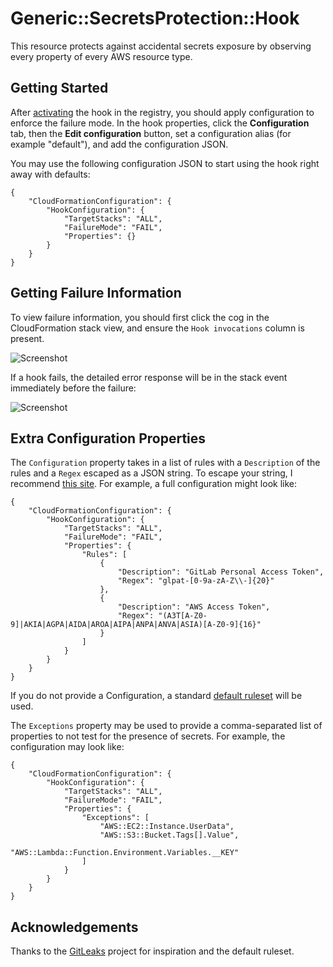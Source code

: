 # Generic::SecretsProtection::Hook

This resource protects against accidental secrets exposure by observing every property of every AWS resource type.

## Getting Started

After [activating](https://aws.amazon.com/blogs/mt/proactively-keep-resources-secure-and-compliant-with-aws-cloudformation-hooks/) the hook in the registry, you should apply configuration to enforce the failure mode. In the hook properties, click the **Configuration** tab, then the **Edit configuration** button, set a configuration alias (for example "default"), and add the configuration JSON.

You may use the following configuration JSON to start using the hook right away with defaults:

```
{
    "CloudFormationConfiguration": {
        "HookConfiguration": {
            "TargetStacks": "ALL",
            "FailureMode": "FAIL",
            "Properties": {}
        }
    }
}
```

## Getting Failure Information

To view failure information, you should first click the cog in the CloudFormation stack view, and ensure the `Hook invocations` column is present.

![Screenshot](https://raw.githubusercontent.com/iann0036/iann0036/master/static/hooks1.png)

If a hook fails, the detailed error response will be in the stack event immediately before the failure:

![Screenshot](https://raw.githubusercontent.com/iann0036/iann0036/master/static/hooks2.png)

## Extra Configuration Properties

The `Configuration` property takes in a list of rules with a `Description` of the rules and a `Regex` escaped as a JSON string. To escape your string, I recommend [this site](https://www.freeformatter.com/json-escape.html). For example, a full configuration might look like:

```
{
    "CloudFormationConfiguration": {
        "HookConfiguration": {
            "TargetStacks": "ALL",
            "FailureMode": "FAIL",
            "Properties": {
                "Rules": [
                    {
                        "Description": "GitLab Personal Access Token",
                        "Regex": "glpat-[0-9a-zA-Z\\-]{20}"
                    },
                    {
                        "Description": "AWS Access Token",
                        "Regex": "(A3T[A-Z0-9]|AKIA|AGPA|AIDA|AROA|AIPA|ANPA|ANVA|ASIA)[A-Z0-9]{16}"
                    }
                ]
            }
        }
    }
}
```

If you do not provide a Configuration, a standard [default ruleset](https://github.com/iann0036/cfn-hooks/blob/main/Generic-SecretsProtection-Hook/src/generic_secretsprotection_hook/handlers.py#L62) will be used.

The `Exceptions` property may be used to provide a comma-separated list of properties to not test for the presence of secrets. For example, the configuration may look like:

```
{
    "CloudFormationConfiguration": {
        "HookConfiguration": {
            "TargetStacks": "ALL",
            "FailureMode": "FAIL",
            "Properties": {
                "Exceptions": [
                    "AWS::EC2::Instance.UserData",
                    "AWS::S3::Bucket.Tags[].Value",
                    "AWS::Lambda::Function.Environment.Variables.__KEY"
                ]
            }
        }
    }
}
```

## Acknowledgements

Thanks to the [GitLeaks](https://github.com/zricethezav/gitleaks) project for inspiration and the default ruleset.
